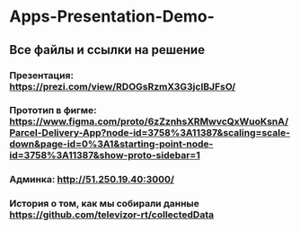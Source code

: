 # Apps-Presentation-Demo-
## Все файлы и ссылки на решение

### Презентация: https://prezi.com/view/RDOGsRzmX3G3jcIBJFsO/
### Прототип в фигме: https://www.figma.com/proto/6zZznhsXRMwvcQxWuoKsnA/Parcel-Delivery-App?node-id=3758%3A11387&scaling=scale-down&page-id=0%3A1&starting-point-node-id=3758%3A11387&show-proto-sidebar=1
### Админка: http://51.250.19.40:3000/

### История о том, как мы собирали данные https://github.com/televizor-rt/collectedData


